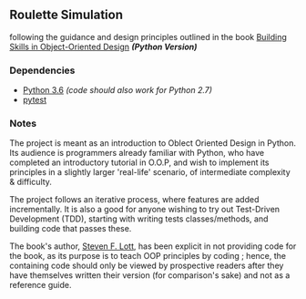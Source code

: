 ## Roulette Simulation 

following the guidance and design principles outlined in the book [Building Skills in Object-Oriented Design](https://buildingskills.itmaybeahack.com/oodesign.html) ***(Python Version)***


### Dependencies

* [Python 3.6](https://docs.python.org/3.6/) *(code should also work for Python 2.7)*
* [pytest](http://pytest.org/latest/)


### Notes

The project is meant as an introduction to Oblect Oriented Design in Python. Its audience is programmers already familiar with Python, who have completed an introductory tutorial in O.O.P, and wish to implement its principles in a slightly larger 'real-life' scenario, of intermediate complexity & difficulty. 

The project follows an iterative process, where features are added incrementally. It is also a good for anyone wishing to try out Test-Driven Development (TDD), starting with writing tests classes/methods, and building code that passes these.

The book's author, [Steven F. Lott](http://slott-softwarearchitect.blogspot.com/), has been explicit in not providing code for the book, as its purpose is to teach OOP principles by coding ; hence, the containing code should only be viewed by prospective readers after they have themselves written their version (for comparison's sake) and not as a reference guide.


